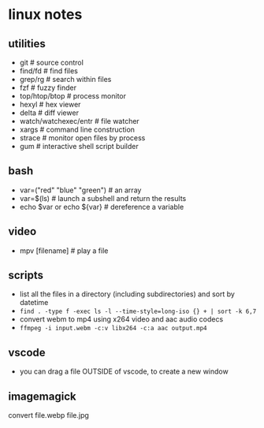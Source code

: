 # linux notes

## utilities

- git                           # source control
- find/fd                       # find files
- grep/rg                       # search within files
- fzf                           # fuzzy finder
- top/htop/btop                 # process monitor
- hexyl                         # hex viewer
- delta                         # diff viewer
- watch/watchexec/entr          # file watcher
- xargs                         # command line construction
- strace                        # monitor open files by process
- gum                           # interactive shell script builder

## bash

- var=("red" "blue" "green")    # an array
- var=$(ls)                     # launch a subshell and return the results
- echo $var or echo ${var}      # dereference a variable

## video

- mpv [filename]                # play a file

## scripts

- list all the files in a directory (including subdirectories) and sort by datetime
- `find . -type f -exec ls -l --time-style=long-iso {} + | sort -k 6,7`
- convert webm to mp4 using x264 video and aac audio codecs
- `ffmpeg -i input.webm -c:v libx264 -c:a aac output.mp4`

## vscode

- you can drag a file OUTSIDE of vscode, to create a new window

## imagemagick

convert file.webp file.jpg

